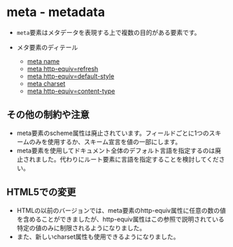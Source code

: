 # meta - metadata

- `meta`要素はメタデータを表現する上で複数の目的がある要素です。

- メタ要素のディテール
    - [meta name](http://w3c.github.io/html-reference/meta.name.html#meta.name)
    - [meta http-equiv=refresh](http://w3c.github.io/html-reference/meta.http-equiv.refresh.html#meta.http-equiv.refresh)
    - [meta http-equiv=default-style](http://w3c.github.io/html-reference/meta.http-equiv.default-style.html#meta.http-equiv.default-style)
    - [meta charset](http://w3c.github.io/html-reference/meta.charset.html#meta.charset)
    - [meta http-equiv=content-type](http://w3c.github.io/html-reference/meta.http-equiv.content-type.html#meta.http-equiv.content-type)


## その他の制約や注意

- meta要素のscheme属性は廃止されています。フィールドごとに1つのスキームのみを使用するか、スキーム宣言を値の一部にします。
- meta要素を使用してドキュメント全体のデフォルト言語を指定するのは廃止されました。代わりにルート要素に言語を指定することを検討してください。


## HTML5での変更

- HTMLの以前のバージョンでは、meta要素のhttp-equiv属性に任意の数の値を含めることができましたが、http-equiv属性はこの参照で説明されている特定の値のみに制限されるようになりました。
- また、新しいcharset属性も使用できるようになりました。
